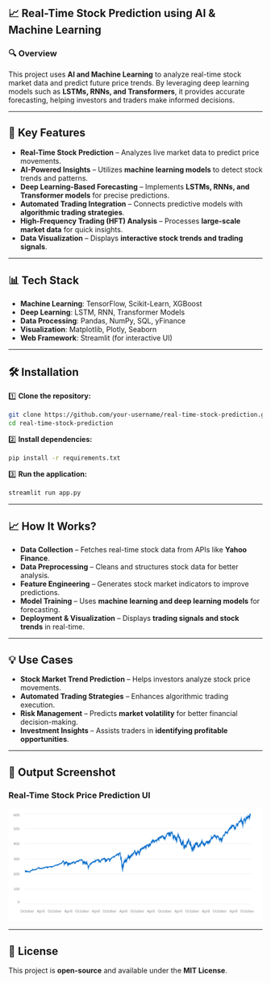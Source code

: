 ## **📈 Real-Time Stock Prediction using AI & Machine Learning**  

### **🔍 Overview**  
This project uses **AI and Machine Learning** to analyze real-time stock market data and predict future price trends. By leveraging deep learning models such as **LSTMs, RNNs, and Transformers**, it provides accurate forecasting, helping investors and traders make informed decisions.  

---

## **🚀 Key Features**  
- **Real-Time Stock Prediction** – Analyzes live market data to predict price movements.  
- **AI-Powered Insights** – Utilizes **machine learning models** to detect stock trends and patterns.  
- **Deep Learning-Based Forecasting** – Implements **LSTMs, RNNs, and Transformer models** for precise predictions.  
- **Automated Trading Integration** – Connects predictive models with **algorithmic trading strategies**.  
- **High-Frequency Trading (HFT) Analysis** – Processes **large-scale market data** for quick insights.  
- **Data Visualization** – Displays **interactive stock trends and trading signals**.  

---

## **📊 Tech Stack**  

- **Machine Learning**: TensorFlow, Scikit-Learn, XGBoost  
- **Deep Learning**: LSTM, RNN, Transformer Models  
- **Data Processing**: Pandas, NumPy, SQL, yFinance  
- **Visualization**: Matplotlib, Plotly, Seaborn  
- **Web Framework**: Streamlit (for interactive UI)  

---

## **🛠 Installation**  

1️⃣ **Clone the repository:**  
```bash
git clone https://github.com/your-username/real-time-stock-prediction.git  
cd real-time-stock-prediction  
```  

2️⃣ **Install dependencies:**  
```bash
pip install -r requirements.txt  
```  

3️⃣ **Run the application:**  
```bash
streamlit run app.py  
```  

---

## **📈 How It Works?**  

- **Data Collection** – Fetches real-time stock data from APIs like **Yahoo Finance**.  
- **Data Preprocessing** – Cleans and structures stock data for better analysis.  
- **Feature Engineering** – Generates stock market indicators to improve predictions.  
- **Model Training** – Uses **machine learning and deep learning models** for forecasting.  
- **Deployment & Visualization** – Displays **trading signals and stock trends** in real-time.  

---

## **💡 Use Cases**  

- **Stock Market Trend Prediction** – Helps investors analyze stock price movements.  
- **Automated Trading Strategies** – Enhances algorithmic trading execution.  
- **Risk Management** – Predicts **market volatility** for better financial decision-making.  
- **Investment Insights** – Assists traders in **identifying profitable opportunities**.  

---

## **📸 Output Screenshot**  
### **Real-Time Stock Price Prediction UI**  
![Stock Prediction UI](image.png)  

---

## **📜 License**  
This project is **open-source** and available under the **MIT License**.  

